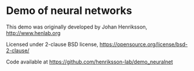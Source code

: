 
# Demo of neural networks

This demo was originally developed by Johan Henriksson, http://www.henlab.org

Licensed under 2-clause BSD license, https://opensource.org/license/bsd-2-clause/

Code available at https://github.com/henriksson-lab/demo_neuralnet

